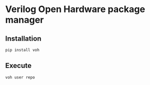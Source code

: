 # Verilog Open Hardware package manager

## Installation

```bash
pip install voh
```

## Execute

```bash
voh user repo
```
